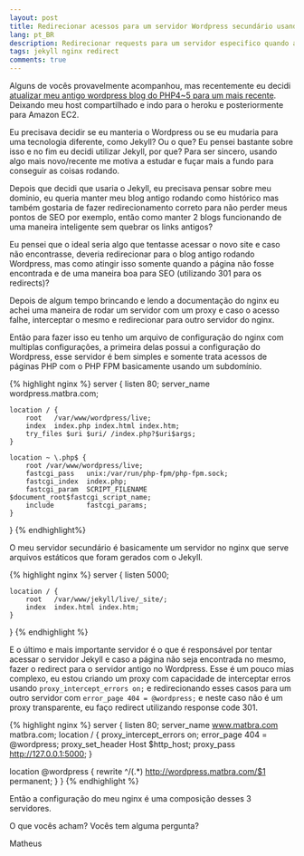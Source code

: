 ```yaml
---
layout: post
title: Redirecionar acessos para um servidor Wordpress secundário usando Nginx
lang: pt_BR
description: Redirecionar requests para um servidor especifico quando a página não for encontrada, utilizando nginx
tags: jekyll nginx redirect
comments: true
--- 
```


Alguns de vocês provavelmente acompanhou, mas recentemente eu decidi [atualizar meu antigo wordpress blog do PHP4~5 para um mais recente](http://www.matbra.com/pt_BR/2016/12/07/install-nginx-php-on-amazon-linux.html). Deixando meu host compartilhado e indo para o heroku e posteriormente para Amazon EC2.

Eu precisava decidir se eu manteria o Wordpress ou se eu mudaria para uma tecnologia diferente, como Jekyll? Ou o que? Eu pensei bastante sobre isso e no fim eu decidi utilizar Jekyll, por que? Para ser sincero, usando algo mais novo/recente me motiva a estudar e fuçar mais a fundo para conseguir as coisas rodando.

Depois que decidi que usaria o Jekyll, eu precisava pensar sobre meu dominio, eu queria manter meu blog antigo rodando como histórico mas também gostaria de fazer redirecionamento correto para não perder meus pontos de SEO por exemplo, então como manter 2 blogs funcionando de uma maneira inteligente sem quebrar os links antigos? 

Eu pensei que o ideal seria algo que tentasse acessar o novo site e caso não encontrasse, deveria redirecionar para o blog antigo rodando Wordpress, mas como atingir isso somente quando a página não fosse encontrada e de uma maneira boa para SEO (utilizando 301 para os redirects)? 

Depois de algum tempo brincando e lendo a documentação do nginx eu achei uma maneira de rodar um servidor com um proxy e caso o acesso falhe, interceptar o mesmo e redirecionar para outro servidor do nginx.

Então para fazer isso eu tenho um arquivo de configuração do nginx com multiplas configurações, a primeira delas possui a configuração do Wordpress, esse servidor é bem simples e somente trata acessos de páginas PHP com o PHP FPM basicamente usando um subdomínio.

{% highlight nginx %}
server {
   listen 80;
   server_name wordpress.matbra.com;

    location / {
        root   /var/www/wordpress/live;
        index  index.php index.html index.htm;
        try_files $uri $uri/ /index.php?$uri$args;
    }

    location ~ \.php$ {
        root /var/www/wordpress/live;
        fastcgi_pass   unix:/var/run/php-fpm/php-fpm.sock;
        fastcgi_index  index.php;
        fastcgi_param  SCRIPT_FILENAME  $document_root$fastcgi_script_name;
        include        fastcgi_params;
    }
}
{% endhighlight%}

<!--more-->

O meu servidor secundário é basicamente um servidor no nginx que serve arquivos estáticos que foram gerados com o Jekyll.

{% highlight nginx %}
server {
    listen	5000;

    location / {
        root   /var/www/jekyll/live/_site/;
        index  index.html index.htm;
    }
}
{% endhighlight %}

E o último e mais importante servidor é o que é responsável por tentar acessar o servidor Jekyll e caso a página não seja encontrada no mesmo, fazer o redirect para o servidor antigo no Wordpress. Esse é um pouco mias complexo, eu estou criando um proxy com capacidade de interceptar erros usando `proxy_intercept_errors on;` e redirecionando esses casos para um outro servidor com `error_page 404 = @wordpress;` e neste caso não é um proxy transparente, eu faço redirect utilizando response code 301. 

{% highlight nginx %}
server {
   listen 80;
   server_name www.matbra.com matbra.com;
   location / {
        proxy_intercept_errors on;
        error_page 404 = @wordpress;
        proxy_set_header Host $http_host;
        proxy_pass http://127.0.0.1:5000;
   }

   location @wordpress {
	rewrite ^/(.*) http://wordpress.matbra.com/$1 permanent;
   }
}
{% endhighlight %}

Então a configuração do meu nginx é uma composição desses 3 servidores. 

O que vocês acham? Vocês tem alguma pergunta? 


Matheus